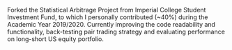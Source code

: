 Forked the Statistical Arbitrage Project from Imperial College Student Investment Fund, to which I personally contributed (~40%) during the Academic Year 2019/2020. Currently improving the code readability and functionality,  back-testing pair trading strategy and evaluating performance on long-short US equity portfolio.
